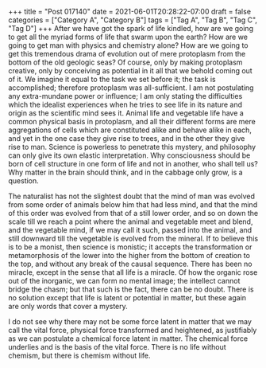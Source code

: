 +++
title = "Post 017140"
date = 2021-06-01T20:28:22-07:00
draft = false
categories = ["Category A", "Category B"]
tags = ["Tag A", "Tag B", "Tag C", "Tag D"]
+++
After we have got the spark of life kindled, how are we going to get all the myriad forms of life that swarm upon the earth? How are we going to get man with physics and chemistry alone? How are we going to get this tremendous drama of evolution out of mere protoplasm from the bottom of the old geologic seas? Of course, only by making protoplasm creative, only by conceiving as potential in it all that we behold coming out of it. We imagine it equal to the task we set before it; the task is accomplished; therefore protoplasm was all-sufficient. I am not postulating any extra-mundane power or influence; I am only stating the difficulties which the idealist experiences when he tries to see life in its nature and origin as the scientific mind sees it. Animal life and vegetable life have a common physical basis in protoplasm, and all their different forms are mere aggregations of cells which are constituted alike and behave alike in each, and yet in the one case they give rise to trees, and in the other they give rise to man. Science is powerless to penetrate this mystery, and philosophy can only give its own elastic interpretation. Why consciousness should be born of cell structure in one form of life and not in another, who shall tell us? Why matter in the brain should think, and in the cabbage only grow, is a question.

The naturalist has not the slightest doubt that the mind of man was evolved from some order of animals below him that had less mind, and that the mind of this order was evolved from that of a still lower order, and so on down the scale till we reach a point where the animal and vegetable meet and blend, and the vegetable mind, if we may call it such, passed into the animal, and still downward till the vegetable is evolved from the mineral. If to believe this is to be a monist, then science is monistic; it accepts the transformation or metamorphosis of the lower into the higher from the bottom of creation to the top, and without any break of the causal sequence. There has been no miracle, except in the sense that all life is a miracle. Of how the organic rose out of the inorganic, we can form no mental image; the intellect cannot bridge the chasm; but that such is the fact, there can be no doubt. There is no solution except that life is latent or potential in matter, but these again are only words that cover a mystery.

I do not see why there may not be some force latent in matter that we may call the vital force, physical force transformed and heightened, as justifiably as we can postulate a chemical force latent in matter. The chemical force underlies and is the basis of the vital force. There is no life without chemism, but there is chemism without life.
